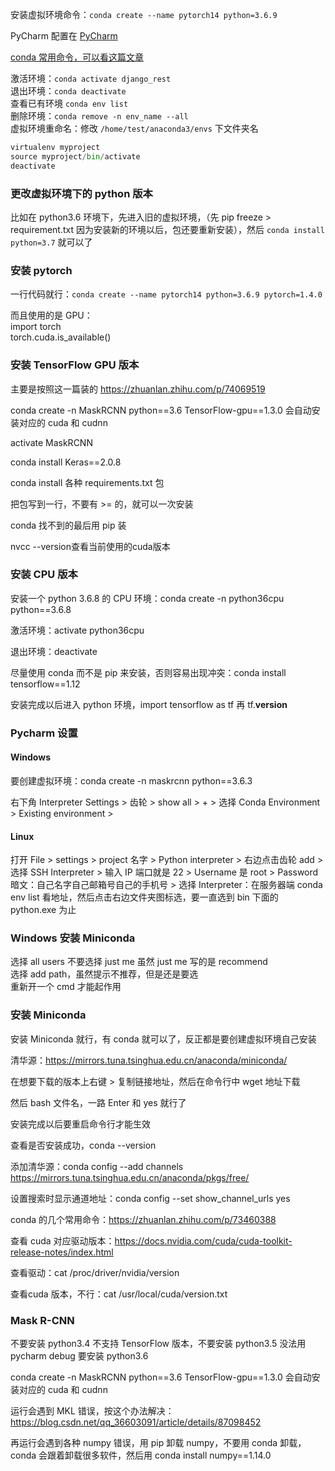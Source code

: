 
安装虚拟环境命令：`conda create --name pytorch14 python=3.6.9`  

PyCharm 配置在 [PyCharm](https://github.com/yananma/program/blob/master/PyCharm.md)    


[conda 常用命令，可以看这篇文章](https://blog.csdn.net/u010414589/article/details/107441469?spm=1001.2101.3001.6650.2&utm_medium=distribute.pc_relevant.none-task-blog-2%7Edefault%7ECTRLIST%7Edefault-2.pc_relevant_default&depth_1-utm_source=distribute.pc_relevant.none-task-blog-2%7Edefault%7ECTRLIST%7Edefault-2.pc_relevant_default&utm_relevant_index=5) 

激活环境：`conda activate django_rest`  
退出环境：`conda deactivate`   
查看已有环境 `conda env list`  
删除环境：`conda remove -n env_name --all`  
虚拟环境重命名：修改 `/home/test/anaconda3/envs` 下文件夹名  


```python 
virtualenv myproject  
source myproject/bin/activate 
deactivate   
```


### 更改虚拟环境下的 python 版本  

比如在 python3.6 环境下，先进入旧的虚拟环境，（先 pip freeze > requirement.txt 因为安装新的环境以后，包还要重新安装），然后 `conda install python=3.7` 就可以了  


### 安装 pytorch 

一行代码就行：`conda create --name pytorch14 python=3.6.9 pytorch=1.4.0`  

而且使用的是 GPU：  
import torch  
torch.cuda.is_available()  



### 安装 TensorFlow GPU 版本

主要是按照这一篇装的  https://zhuanlan.zhihu.com/p/74069519  

conda create -n MaskRCNN python==3.6 TensorFlow-gpu==1.3.0 会自动安装对应的 cuda 和 cudnn   

activate MaskRCNN  

conda install Keras==2.0.8  

conda install 各种 requirements.txt 包   

把包写到一行，不要有 >= 的，就可以一次安装  

conda 找不到的最后用 pip 装  

nvcc --version查看当前使用的cuda版本  

### 安装 CPU 版本

安装一个 python 3.6.8 的 CPU 环境：conda create -n python36cpu python==3.6.8  

激活环境：activate python36cpu  

退出环境：deactivate

尽量使用 conda 而不是 pip 来安装，否则容易出现冲突：conda install tensorflow==1.12  

安装完成以后进入 python 环境，import tensorflow as tf 再 tf.__version__  

### Pycharm 设置  

#### Windows
要创建虚拟环境：conda create -n maskrcnn python==3.6.3

右下角 Interpreter Settings > 齿轮 > show all > + > 选择 Conda Environment > Existing environment >

#### Linux

打开 File > settings > project 名字 > Python interpreter > 右边点击齿轮 add > 选择 SSH Interpreter > 输入 IP 端口就是 22 > Username 是 root > Password 暗文：自己名字自己邮箱号自己的手机号 > 选择 Interpreter：在服务器端 conda env list 看地址，然后点击右边文件夹图标选，要一直选到 bin 下面的 python.exe 为止 



### Windows 安装 Miniconda  

选择 all users 不要选择 just me 虽然 just me 写的是 recommend  
选择 add path，虽然提示不推荐，但是还是要选  
重新开一个 cmd 才能起作用  



### 安装 Miniconda  

安装 Miniconda 就行，有 conda 就可以了，反正都是要创建虚拟环境自己安装  

清华源：https://mirrors.tuna.tsinghua.edu.cn/anaconda/miniconda/  

在想要下载的版本上右键 > 复制链接地址，然后在命令行中 wget 地址下载  

然后 bash 文件名，一路 Enter 和 yes 就行了  

安装完成以后要重启命令行才能生效  

查看是否安装成功，conda --version  

添加清华源：conda config --add channels https://mirrors.tuna.tsinghua.edu.cn/anaconda/pkgs/free/  

设置搜索时显示通道地址：conda config --set show_channel_urls yes  



conda 的几个常用命令：https://zhuanlan.zhihu.com/p/73460388  




查看 cuda 对应驱动版本：https://docs.nvidia.com/cuda/cuda-toolkit-release-notes/index.html  

查看驱动：cat /proc/driver/nvidia/version  

查看cuda 版本，不行：cat /usr/local/cuda/version.txt  




### Mask R-CNN 

不要安装 python3.4 不支持 TensorFlow 版本，不要安装 python3.5 没法用 pycharm debug 要安装 python3.6  

conda create -n MaskRCNN python==3.6 TensorFlow-gpu==1.3.0 会自动安装对应的 cuda 和 cudnn   

运行会遇到 MKL 错误，按这个办法解决：https://blog.csdn.net/qq_36603091/article/details/87098452  

再运行会遇到各种 numpy 错误，用 pip 卸载 numpy，不要用 conda 卸载，conda 会跟着卸载很多软件，然后用 conda install numpy==1.14.0  


